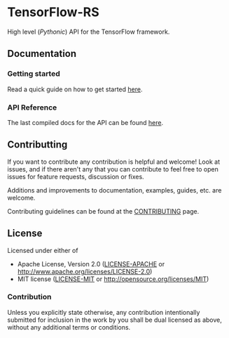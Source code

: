 # TensorFlow-RS

High level (_Pythonic_) API for the TensorFlow framework.

## Documentation

### Getting started
Read a quick guide on how to get started [here](https://iduartgomez.github.io/tf-rs/book/index.html). 

### API Reference
The last compiled docs for the API can be found [here](https://iduartgomez.github.io/tf-rs/doc/tf_rs/index.html).

## Contributting

If you want to contribute any contribution is helpful and welcome! Look at issues, and if there aren't any that you can contribute to feel free to open issues for feature requests, discussion or fixes.

Additions and improvements to documentation, examples, guides, etc. are welcome.

Contributing guidelines can be found at the [CONTRIBUTING](CONTRIBUTING.md) page.

## License

Licensed under either of

- Apache License, Version 2.0 ([LICENSE-APACHE](LICENSE-APACHE) or
  http://www.apache.org/licenses/LICENSE-2.0)
- MIT license ([LICENSE-MIT](LICENSE-MIT) or http://opensource.org/licenses/MIT)

### Contribution

Unless you explicitly state otherwise, any contribution intentionally submitted for inclusion in the work by you shall be dual licensed as above, without any additional terms or conditions.
